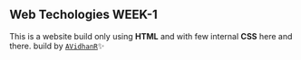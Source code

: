 ## Web Techologies WEEK-1

This is a website build only using **HTML** and with few internal **CSS** here and there. build by [`AVidhanR`](https://linktr.ee/itsvidhanreddy)✨
